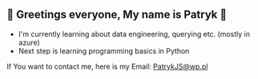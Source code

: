 👋 Greetings everyone, My name is Patryk 👋 
------------------------
- I'm currently learning about data engineering, querying etc. (mostly in azure)
- Next step is learning programming basics in Python 

If You want to contact me, here is my Email:  PatrykJS@wp.pl

<!---
PatrykJS/PatrykJS is a ✨ special ✨ repository because its `README.md` (this file) appears on your GitHub profile.
You can click the Preview link to take a look at your changes.
--->
